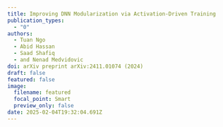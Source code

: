 ```yaml
---
title: Improving DNN Modularization via Activation-Driven Training
publication_types:
  - "0"
authors:
  - Tuan Ngo
  - Abid Hassan
  - Saad Shafiq
  - and Nenad Medvidovic
doi: arXiv preprint arXiv:2411.01074 (2024)
draft: false
featured: false
image:
  filename: featured
  focal_point: Smart
  preview_only: false
date: 2025-02-04T19:32:04.691Z
---
```

